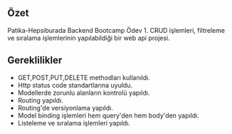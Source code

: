 ## Özet
Patika-Hepsiburada Backend Bootcamp Ödev 1. CRUD işlemleri, filtreleme ve sıralama işlemlerinin yapılabildiği bir web api projesi.
## Gereklilikler
* GET,POST,PUT,DELETE methodları kullanıldı.
* Http status code standartlarına uyuldu.
* Modellerde zorunlu alanların kontrolü yapıldı.
* Routing yapıldı.
* Routing'de versiyonlama yapıldı.
* Model binding işlemleri hem query'den hem body'den yapıldı.
* Listeleme ve sıralama işlemleri yapıldı.
